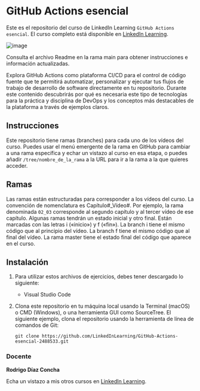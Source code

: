# GitHub Actions esencial
Este es el repositorio del curso de LinkedIn Learning `GitHub Actions esencial`. El curso completo está disponible en [LinkedIn Learning][lil-course-url].

![image](https://user-images.githubusercontent.com/71371373/204992108-9a297118-2335-4810-a345-1a9657e6683b.png)

Consulta el archivo Readme en la rama main para obtener instrucciones e información actualizadas.

Explora GitHub Actions como plataforma CI/CD para el control de código fuente que te permitirá automatizar, personalizar y ejecutar tus flujos de trabajo de desarrollo de software directamente en tu repositorio. Durante este contenido descubrirás por qué es necesaria este tipo de tecnologías para la práctica y disciplina de DevOps y los conceptos más destacables de la plataforma a través de ejemplos claros.

## Instrucciones
Este repositorio tiene ramas (branches) para cada uno de los vídeos del curso. Puedes usar el menú emergente de la rama en GitHub para cambiar a una rama específica y echar un vistazo al curso en esa etapa, o puedes añadir `/tree/nombre_de_la_rama` a la URL para ir a la rama a la que quieres acceder.

## Ramas
Las ramas están estructuradas para corresponder a los vídeos del curso. La convención de nomenclatura es Capítulo#_Vídeo#. Por ejemplo, la rama denominada `02_03` corresponde al segundo capítulo y al tercer vídeo de ese capítulo. Algunas ramas tendrán un estado inicial y otro final. Están marcadas con las letras i («inicio») y f («fin»). La branch i tiene el mismo código que al principio del vídeo. La branch f tiene el mismo código que al final del vídeo. La rama master tiene el estado final del código que aparece en el curso.

## Instalación
1. Para utilizar estos archivos de ejercicios, debes tener descargado lo siguiente:
	- Visual Studio Code
	
2. Clona este repositorio en tu máquina local usando la Terminal (macOS) o CMD (Windows), o una herramienta GUI como SourceTree.  El siguiente ejemplo, clona el repositorio usando la herramienta de línea de comandos de Git:

	``` git clone https://github.com/LinkedInLearning/GitHub-Actions-esencial-2488533.git ```

### Docente

**Rodrigo Díaz Concha**

Echa un vistazo a mis otros cursos en [LinkedIn Learning](https://www.linkedin.com/learning/instructors/rodrigo-diaz-concha).

[0]: # (Replace these placeholder URLs with actual course URLs)
[lil-course-url]: https://www.linkedin.com/learning/github-actions-esencial/desde-los-procesos-mas-simples-hasta-los-mas-complejos-con-github-actions
[lil-thumbnail-url]: https://cdn.lynda.com/course/2875095/2875095-1615224395432-16x9.jpg


[1]: # (End of ES-Instruction ###############################################################################################)
